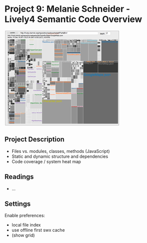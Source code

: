 # Project 9: Melanie Schneider - Lively4 Semantic Code Overview

![](motivation.png)


## Project Description

- Files vs. modules, classes, methods (JavaScript)
- Static and dynamic structure and dependencies
- Code coverage / system heat map

## Readings

- ...

## Settings
Enable preferences: 
- local file index
- use offline first swx cache
- (show grid)